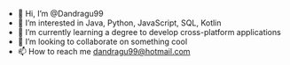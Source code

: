 - 👋 Hi, I’m @Dandragu99
- 👀 I’m interested in Java, Python, JavaScript, SQL, Kotlin
- 🌱 I’m currently learning a degree to develop cross-platform applications
- 💞️ I’m looking to collaborate on something cool
- 📫 How to reach me dandragu99@hotmail.com

<!---
Dandragu99/Dandragu99 is a ✨ special ✨ repository because its `README.md` (this file) appears on your GitHub profile.
You can click the Preview link to take a look at your changes.
--->

